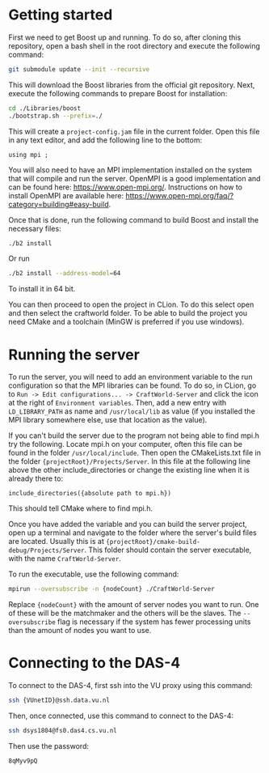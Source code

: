 # Getting started

First we need to get Boost up and running. To do so, after cloning this repository, open a bash shell in the root directory and execute the following command:

```bash
git submodule update --init --recursive
```

This will download the Boost libraries from the official git repository. Next, execute the following commands to prepare Boost for installation:

```bash
cd ./Libraries/boost
./bootstrap.sh --prefix=./
```

This will create a `project-config.jam` file in the current folder. Open this file in any text editor, and add the following line to the bottom:

```
using mpi ;
```

You will also need to have an MPI implementation installed on the system that will compile and run the server. OpenMPI is a good implementation and can be found here: <https://www.open-mpi.org/>. Instructions on how to install OpenMPI are available here: <https://www.open-mpi.org/faq/?category=building#easy-build>.

Once that is done, run the following command to build Boost and install the necessary files:

```bash
./b2 install
```
Or run 
```bash
./b2 install --address-model=64
```
To install it in 64 bit.

You can then proceed to open the project in CLion. To do this select open and then select the craftworld folder. To be able to build the project you need CMake and a toolchain (MinGW is preferred if you use windows).

# Running the server

To run the server, you will need to add an environment variable to the run configuration so that the MPI libraries can be found. To do so, in CLion, go to `Run -> Edit configurations... -> CraftWorld-Server` and click the icon at the right of `Environment variables`.
Then, add a new entry with `LD_LIBRARY_PATH` as name and `/usr/local/lib` as value (if you installed the MPI library somewhere else, use that location as the value).

If you can't build the server due to the program not being able to find mpi.h try the following. Locate mpi.h on your computer, often this file can be found in the folder `/usr/local/include`. Then open the CMakeLists.txt file in the folder `{projectRoot}/Projects/Server`. In this file at the following line above the other include_directories or change the existing line when it is already there to:
```
include_directories({absolute path to mpi.h})
```
This should tell CMake where to find mpi.h.

Once you have added the variable and you can build the server project, open up a terminal and navigate to the folder where the server's build files are located.
Usually this is at `{projectRoot}/cmake-build-debug/Projects/Server`. This folder should contain the server executable, with the name `CraftWorld-Server`.

To run the executable, use the following command:

```bash
mpirun --oversubscribe -n {nodeCount} ./CraftWorld-Server
```

Replace `{nodeCount}` with the amount of server nodes you want to run. One of these will be the matchmaker and the others will be the slaves.
The `--oversubscribe` flag is necessary if the system has fewer processing units than the amount of nodes you want to use.

# Connecting to the DAS-4

To connect to the DAS-4, first ssh into the VU proxy using this command:

```bash
ssh {VUnetID}@ssh.data.vu.nl
```

Then, once connected, use this command to connect to the DAS-4:

```bash
ssh dsys1804@fs0.das4.cs.vu.nl
```

Then use the password:

```
8qMyv9pQ
```

